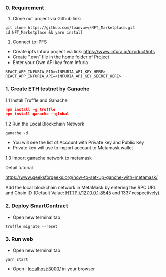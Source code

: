 ### 0. Requirement

1. Clone out project via Github link:

```
git clone https://github.com/toanvuvv/NFT_Marketplace.git
cd NFT_Marketplace && yarn install
```

1. Connect to IPFS
- Create ipfs Infura project via link: https://www.infura.io/product/ipfs
- Create “.evn” file in the home folder of Project
- Enter your Own API key from Infuria

```
REACT_APP_INFURIA_PID=<INFURIA_API_KEY_HERE>
REACT_APP_INFURIA_API=<INFURIA_API_KEY_SECRET_HERE>
```

### 1. Create ETH testnet by Ganache

1.1 Install Truffle and Ganache

```json
npm install -g truffle
npm install ganache --global
```

1.2 Run the Local Blockchain Network

```
ganache -d
```

- You will see the list of Account with Private key and Public Key
- Private key will use to import account to Metamask wallet

1.3 Import ganache network to metamask

Detail tutorial:

https://www.geeksforgeeks.org/how-to-set-up-ganche-with-metamask/

Add the local blockchain network in MetaMask by entering the RPC URL and Chain ID (Default Value: [HTTP://127.0.0.1:8545](http://127.0.0.1:8545/) and 1337 respectively).

### 2. Deploy SmartContract

- Open new terminal tab

```
truffle migrate --reset
```

### 3. Run web

- Open new terminal tab

```
yarn start
```

- Open : [localhost:3000/](http://localhost:3000/) in your browser
